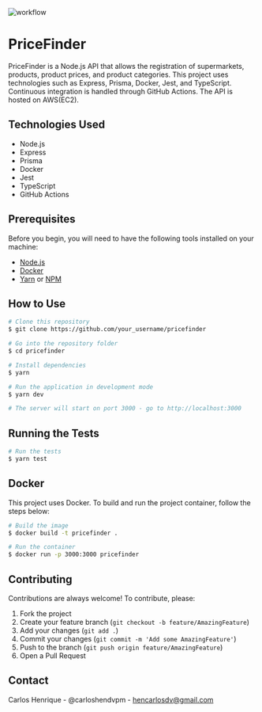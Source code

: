 ![workflow](https://github.com/carloshendvpm/PriceFinder_api/actions/workflows/ci.yml/badge.svg)
# PriceFinder

PriceFinder is a Node.js API that allows the registration of supermarkets, products, product prices, and product categories. This project uses technologies such as Express, Prisma, Docker, Jest, and TypeScript. Continuous integration is handled through GitHub Actions. The API is hosted on AWS(EC2).

## Technologies Used

- Node.js
- Express
- Prisma
- Docker
- Jest
- TypeScript
- GitHub Actions

## Prerequisites

Before you begin, you will need to have the following tools installed on your machine:

- [Node.js](https://nodejs.org/en/download/)
- [Docker](https://www.docker.com/products/docker-desktop)
- [Yarn](https://yarnpkg.com/getting-started/install) or [NPM](https://www.npmjs.com/get-npm)

## How to Use

```bash
# Clone this repository
$ git clone https://github.com/your_username/pricefinder

# Go into the repository folder
$ cd pricefinder

# Install dependencies
$ yarn

# Run the application in development mode
$ yarn dev

# The server will start on port 3000 - go to http://localhost:3000 
```

## Running the Tests

```bash
# Run the tests
$ yarn test
```

## Docker

This project uses Docker. To build and run the project container, follow the steps below:

```bash
# Build the image
$ docker build -t pricefinder .

# Run the container
$ docker run -p 3000:3000 pricefinder
```

## Contributing

Contributions are always welcome! To contribute, please:

1. Fork the project
2. Create your feature branch (`git checkout -b feature/AmazingFeature`)
3. Add your changes (`git add .`)
4. Commit your changes (`git commit -m 'Add some AmazingFeature'`)
5. Push to the branch (`git push origin feature/AmazingFeature`)
6. Open a Pull Request

## Contact

Carlos Henrique - @carloshendvpm - hencarlosdv@gmail.com
